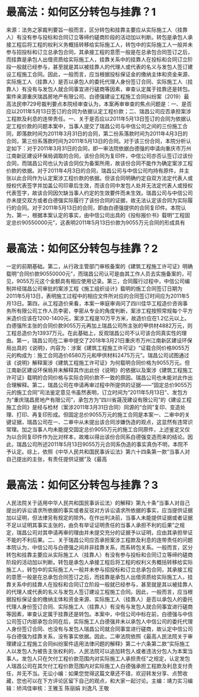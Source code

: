 # 最高法：如何区分转包与挂靠？1

来源：法务之家裁判要旨一般而言，区分转包和挂靠主要应从实际施工人（挂靠人）有没有参与投标和合同订立等缔约磋商阶段的活动加以判断。转包是承包人承接工程后将工程的权利义务概括转移给实际施工人，转包中的实际施工人一般并未参与招投标和订立总承包合同，其承接工程的意愿一般是在总承包合同签订之后，而挂靠是承包人出借资质给实际施工人，挂靠关系中的挂靠人在投标和合同订立阶段一般就已经参与，甚至就是其以被挂靠人的代理人或代表的名义与发包人签订建设工程施工合同。因此，一般而言，应当根据投标保证金的缴纳主体和资金来源、实际施工人（挂靠人）是否以承包人的委托代理人身份签订合同、实际施工人（挂靠人）有没有与发包人就合同事宜进行磋商等因素，审查认定属于挂靠还是转包。案件来源重庆瑞昌房地产有限公司、白德强建设工程施工合同纠纷案（2019）最高法民申729号裁判要点本院经审查认为，本案再审审查的焦点问题是：一、是否应以2011年5月13日签订的合同为依据认定工程价款；二、瑞昌公司应否承担案涉工程款及利息的连带责任。一、关于是否应以2011年5月13日签订的合同为依据认定工程价款的问题本案中，当事人提交了瑞昌公司与中信公司之间的三份施工合同，即落款时间为2011年3月31日的合同，第二份系落款时间为2011年4月3日的合同，第三份系落款时间为2011年5月13日的合同。对于该三份合同，本院分析认定如下：对于2011年3月31日的合同，即一审法院依据白德强的申请向重庆市万州江南新区建设环保局调取的合同，该份合同为复印件，中信公司亦否认签订过该份合同，而瑞昌公司也认为该合同仅为备案所用，故该份合同不能作为确定案涉工程价款的依据。对于2011年4月3日的合同，瑞昌公司与中信公司均持有原件，并主张以此合同作为认定案涉工程价款的依据。但该合同明确约定自双方法定代表人或授权代表签字并加盖公司印章后生效，而该合同中发包人处并无法定代表人或授权代表签字，故该合同因欠缺当事人约定的生效要件而未生效。瑞昌公司与中信公司亦未提交双方或者白德强实际履行了该份合同的证据，故无法认定该合同为实际履行的合同。对于2011年5月13日的合同，即由白德强提供的合同复印件。本院认为，第一，根据本案认定的事实，由中信公司出具的《投标报价书》载明“工程固定总价90550000元”，这表明2011年5月13日价款为9055万元合同的形成具有

# 最高法：如何区分转包与挂靠？2

一定的前期基础。第二，从行政主管部门审核备案的《建筑工程施工许可证》明确载明“合同价款90550000元”，而瑞昌公司认可是由其工作人员去实施备案的，可见，9055万元这个金额具有相应使用记录。第三，合同履行过程中，中信公司编制并经瑞昌公司审批的案涉工程《施工组织设计》载明的施工合同签订日期为2011年5月13日，表明施工过程中的相应文件所对应的合同签订时间应为2011年5月13日。第四，从工程造价来看，本案一审庭审询问了四川佳华工程造价咨询事务所有限公司工作人员李密，李密从专业的角度判断，案涉工程按照常规每个平方米造价应该在1200-1400元，案涉工程是10万平方米，故造价应在1.2亿元以上。白德强所主张的合同价款9055万元再加上瑞昌公司所主张的甲供材4882万元，则工程总造价为13937万元。在此基础上，反观瑞昌公司不认可该合同真实性的理由。第一，瑞昌公司在二审中提交了2018年3月21日重庆市万州江南新区建设环保局出具的《说明》，内容为：涉案《建筑工程施工许可证》“证载合同价格9055万元的构成为：施工合同造价6580万元和甲供材料2475万元”。瑞昌公司试图通过该《说明》解释案涉《建筑工程施工许可证》为何载明合同价格为9055万元。但江南新区建设环保局并未解释其作出此份《说明》的依据以及案涉《建筑工程施工许可证》载明的合同价格与实际合同价款不一致的原因。瑞昌公司也未能对此作出合理解释。第二，瑞昌公司在申请再审过程中所提供的证据——“固定总价9055万元的施工合同”司法鉴定意见书虽然表明，订立时间为“2011年5月13日”、发包方为“重庆瑞昌房地产有限公司”，承包方为“四川省晟茂建设有限公司”的《建设工程施工合同》是经与检材（案涉2011年3月31日合同）同源的“合同”复印、变造处理、打印、再复印形成。但固定总价9055万元的施工合同是本案一、二审中的关键证据，瑞昌公司在一、二审中从未提出该合同涉嫌伪造的观点，这显然有违常识常理。加之当事人均未能提交固定总价9055万元的施工合同原件，上述鉴定又仅为以合同复印件作为比对样本，故难以得出该份合同系白德强变造而来的结论。因此，瑞昌公司所述2011年5月13日9055万元合同系伪造的事实真伪不明，本院不予认定。综上，依照《中华人民共和国民事诉讼法》第六十四条第一款“当事人对自己提出的主张，有责任提供证据”及《最高

# 最高法：如何区分转包与挂靠？3

人民法院关于适用中华人民共和国民事诉讼法〉的解释》第九十条“当事人对自己提出的诉讼请求所依据的事实或者反驳对方诉讼请求所依据的事实，应当提供证据加以证明，但法律另有规定的除外。在作出判决前，当事人未能提供证据或者证据不足以证明其事实主张的，由负有举证证明责任的当事人承担不利的后果”之规定，瑞昌公司对其申请再审的理由并未提交充分的证据予以证明，应由其承担举证不能的不利后果。二、关于瑞昌公司应否承担案涉工程款及利息的连带责任的问题本院认为，中信公司与白德强之间并非挂靠关系，而系转包关系。一般而言，区分转包和挂靠主要应从实际施工人（挂靠人）有没有参与投标和合同订立等缔约磋商阶段的活动加以判断。转包是承包人承接工程后将工程的权利义务概括转移给实际施工人，转包中的实际施工人一般并未参与招投标和订立总承包合同，其承接工程的意愿一般是在总承包合同签订之后，而挂靠是承包人出借资质给实际施工人，挂靠关系中的挂靠人在投标和合同订立阶段一般就已经参与，甚至就是其以被挂靠人的代理人或代表的名义与发包人签订建设工程施工合同。因此，一般而言，应当根据投标保证金的缴纳主体和资金来源、实际施工人（挂靠人）是否以承包人的委托代理人身份签订合同、实际施工人（挂靠人）有没有与发包人就合同事宜进行磋商等因素，审查认定属于挂靠还是转包。本案中，中信公司中标在前，白德强与中信公司签订内部承包合同在后，实际施工人白德强并未以承包人中信公司的委托代理人身份签订合同、也没有与发包人瑞昌公司就合同事宜进行磋商，故认定中信公司与白德强为挂靠关系，没有事实依据。因此，二审法院依照《最高人民法院关于审理建设工程施工合同纠纷案件适用法律问题的解释》第二十六条第二款“实际施工人以发包人为被告主张权利的，人民法院可以追加转包人或者违法分包人为本案当事人。发包人只在欠付工程价款范围内对实际施工人承担责任”之规定，认定发包人瑞昌公司在其欠付工程价款范围内对实际施工人白德强承担工程款及利息支付责任，并无不当。无讼小编：如果您觉得这篇文章还不错，欢迎转发分享、点赞收藏，您也可以在下方评论区留下自己的观点，和大家一起讨论。主编：靖力实习编辑：矫鸿佳审核：王雅玉 陈丽娟 刘逸凡 王敬

